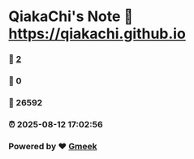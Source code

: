 # QiakaChi's Note :link: https://qiakachi.github.io 
### :page_facing_up: [2](https://qiakachi.github.io/tag.html) 
### :speech_balloon: 0 
### :hibiscus: 26592 
### :alarm_clock: 2025-08-12 17:02:56 
### Powered by :heart: [Gmeek](https://github.com/Meekdai/Gmeek)
